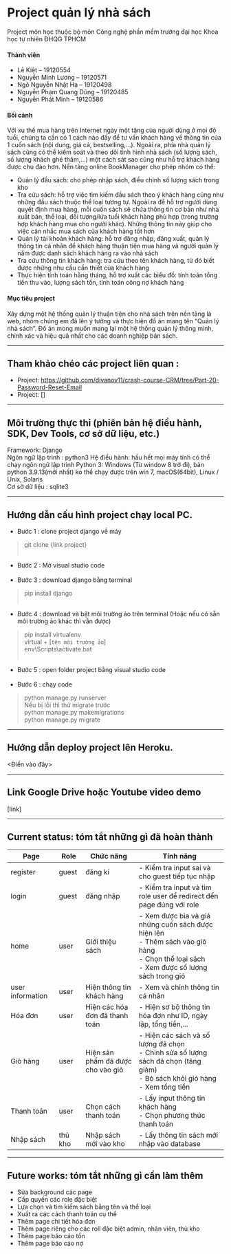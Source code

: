 # Project quản lý nhà sách
Project môn học thuộc bộ môn Công nghệ phần mềm trường đại học Khoa học tự nhiên ĐHQG TPHCM
#### Thành viên
- Lê Kiệt – 19120554 
- Nguyễn Minh Lương – 19120571 
- Ngô Nguyễn Nhật Hạ – 19120498 
- Nguyễn Phạm Quang Dũng – 19120485 
- Nguyễn Phát Minh	– 19120586

#### Bối cảnh
Với xu thế mua hàng trên Internet ngày một tăng của người dùng ở mọi độ tuổi, chúng ta cần có 1 cách nào đấy để tư vấn khách hàng về thông tin của 1 cuốn sách (nội dung, giá cả, bestselling,…). Ngoài ra, phía nhà quản lý sách cũng có thể kiểm soát và theo dõi tình hình nhà sách (số lượng sách, số lượng khách ghé thăm,…) một cách sát sao cũng như hỗ trợ khách hàng được chu đáo hơn. Nền tảng online BookManager cho phép nhóm có thể: <br>
- Quản lý đầu sách: cho phép nhập sách, điều chỉnh số lượng sách trong kho <br>
- Tra cứu sách: hỗ trợ việc tìm kiếm đầu sách theo ý khách hàng cũng như những đầu sách thuộc thể loại tương tự. Ngoài ra để hỗ trợ người dùng quyết định mua hàng, mỗi cuốn sách sẽ chứa thông tin cơ bản như nhà xuất bản, thể loại, đối tượng/lứa tuổi khách hàng phù hợp (trong trường hợp khách hàng mua cho người khác). Những thông tin này giúp cho việc cân nhắc mua sách của khách hàng tốt hơn <br>
- Quản lý tài khoản khách hàng: hỗ trợ đăng nhập, đăng xuất, quản lý thông tin cá nhân để khách hàng thuận tiện mua hàng và người quản lý nắm được danh sách khách hàng ra vào nhà sách <br>
- Tra cứu thông tin khách hàng: tra cứu theo tên khách hàng, từ đó biết được những nhu cầu cần thiết của khách hàng <br>
- Thực hiện tính toán hằng tháng, hỗ trợ xuất các biểu đồ: tính toán tổng tiền thu vào, lượng sách tồn, tính toán công nợ khách hàng <br>

#### Mục tiêu project
Xây dựng một hệ thống quản lý thuận tiện cho nhà sách trên nền tảng là web, nhóm chúng em đã lên ý tưởng và thực hiện đồ án mang tên “Quản lý nhà sách”. Đồ án mong muốn mang lại một hệ thống quản lý thông minh, chính xác và hiệu quả nhất cho các doanh nghiệp bán sách. 

---
## Tham khảo chéo các project liên quan : 
- Project: https://github.com/divanov11/crash-course-CRM/tree/Part-20-Password-Reset-Email
- Project: []

---
## Môi trường thực thi (phiên bản hệ điều hành, SDK, Dev Tools, cơ sở dữ liệu, etc.)
Framework: Django <br>
Ngôn ngữ lập trình : python3
Hệ điều hành: hầu hết mọi máy tính có thể chạy ngôn ngữ lập trình Python 3: Windows (Từ window 8 trở đi), bản python 3.9.13(mới nhất) ko thể chạy được trên win 7, macOS(64bit), Linux / Unix, Solaris <br>
Cơ sở dữ liệu : sqlite3

---
## Hướng dẫn cấu hình project chạy local PC. <br>
- Bước 1 : clone project django về máy <br>
> git clone {link project} <br> <br> 
- Bước 2 : Mở visual studio code <br> <br>
- Bước 3 : download django bằng terminal <br>
> pip install django <br> <br>
- Bước 4 : download và bật môi trường ảo trên terminal (Hoặc nếu có sẵn môi trường ảo khác thì vẫn được) <br>
> pip install virtualenv <br>
> virtual + [`tên môi trường ảo`] <br>
> env\Scripts\activate.bat <br> <br>
- Bước 5 : open folder project bằng visual studio code <br> <br>
- Bước 6 : chạy code <br> 
> python manage.py runserver <br>
Nếu bị lỗi thì thử migrate trước <br>
> python manage.py makemigrations <br>
> python manage.py migrate <br>

---
## Hướng dẫn deploy project lên Heroku.
<Điền vào đây>

---
## Link Google Drive hoặc Youtube video demo
[link]

---
## Current status: tóm tắt những gì đã hoàn thành 

| Page             | Role     |Chức năng      | Tính năng |
| ---------------- | -------- |-------------- | --------- |
| register         | guest    | đăng kí                 | - Kiểm tra input sai và cho guest tiếp tục nhập |
| login            | guest    | đăng nhập               | - Kiểm tra input và tìm role user để redirect đến page đúng với role |
| home             | user     | Giới thiệu sách | - Xem được bìa và giá những cuốn sách được hiện lên <br> - Thêm sách vào giỏ hàng <br> - Chọn thể loại sách <br> -  Xem được số lượng sách trong giỏ |
| user information | user     | Hiện thông tin khách hàng         | - Xem và chỉnh thông tin cá nhân |
| Hóa đơn          | user     | Hiện các hóa đơn đã thanh toán         | - Hiện sơ bộ thông tin hóa đơn như ID, ngày lập, tổng tiền,...  |
| Giỏ hàng         | user     | Hiện sản phẩm đã được cho vào giỏ         | - Hiện các sách và số lượng đã chọn <br> - Chỉnh sửa số lượng sách đã chọn (tăng giảm) <br> - Bỏ sách khỏi giỏ hàng <br> - Xem tổng tiền |
| Thanh toán       | user     | Chọn cách thanh toán         | - Lấy input thông tin khách hàng <br> - Chọn phương thức thanh toán |
| Nhập sách        | thủ kho  | Nhập sách mới vào kho         | - Lấy thông tin sách mới nhập vào database  |

---
## Future works: tóm tắt những gì cần làm thêm
- Sửa background các page <br>
- Cấp quyến các role đặc biệt <br>
- Lựa chọn và tìm kiếm sách bằng tên và thể loại <br>
- Xuất ra các cách thanh toán cụ thể <br>
- Thêm page chi tiết hóa đơn <br>
- Thêm page riêng cho các roll đặc biệt admin, nhân viên, thủ kho <br>
- Thêm page báo cáo tồn <br>
- Thêm page báo cáo nợ <br>
